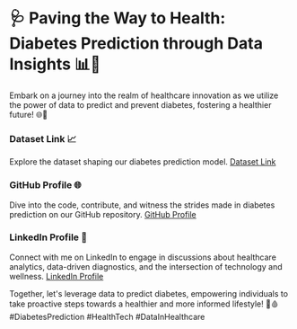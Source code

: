 # 🩺 **Paving the Way to Health: Diabetes Prediction through Data Insights 📊💉**

Embark on a journey into the realm of healthcare innovation as we utilize the power of data to predict and prevent diabetes, fostering a healthier future! 🌐🏥

### Dataset Link 📈
Explore the dataset shaping our diabetes prediction model. [Dataset Link](https://www.dropbox.com/s/uh7o7uyeghqkhoy/diabetes.csv?dl=0)

### GitHub Profile 🌐
Dive into the code, contribute, and witness the strides made in diabetes prediction on our GitHub repository. [GitHub Profile](https://github.com/Bottleneck44)

### LinkedIn Profile 👥
Connect with me on LinkedIn to engage in discussions about healthcare analytics, data-driven diagnostics, and the intersection of technology and wellness. [LinkedIn Profile](www.linkedin.com/in/d-ananda-98b7b5249)

Together, let's leverage data to predict diabetes, empowering individuals to take proactive steps towards a healthier and more informed lifestyle! 💪🩸 #DiabetesPrediction #HealthTech #DataInHealthcare
